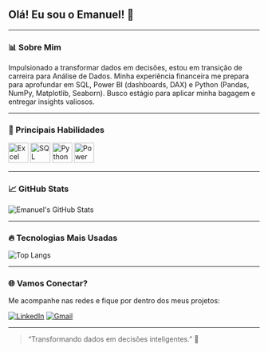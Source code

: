 ## Olá! Eu sou o Emanuel! 👋

---

### 📊 Sobre Mim

Impulsionado a transformar dados em decisões, estou em transição de carreira para Análise de Dados. Minha experiência financeira me prepara para aprofundar em SQL, Power BI (dashboards, DAX) e Python (Pandas, NumPy, Matplotlib, Seaborn). Busco estágio para aplicar minha bagagem e entregar insights valiosos.

---

### 🧠 Principais Habilidades

<p align="left">
  <img src="https://img.icons8.com/color/48/microsoft-excel-2019.png" alt="Excel" height="40"/>
  <img src="https://logowik.com/content/uploads/images/azure-sql-database6354.jpg" alt="SQL" height="40"/>
  <img src="https://img.icons8.com/color/48/python--v1.png" alt="Python" height="40"/>
  <img src="https://store-images.s-microsoft.com/image/apps.8409.14405452487353876.a6612b1c-3bfc-46da-ad7e-0dd83b65757d.69df8840-e52b-4609-9202-6f2c5f92aea1" alt="Power BI" height="40"/>
</p>

---

### 📈 GitHub Stats

![Emanuel's GitHub Stats](https://github-readme-stats.vercel.app/api?username=Emanuel71&show_icons=true&theme=radical)

---

### 🔥 Tecnologias Mais Usadas

![Top Langs](https://github-readme-stats.vercel.app/api/top-langs/?username=Emanuel71&layout=compact&theme=radical)

---

### 🌐 Vamos Conectar?

Me acompanhe nas redes e fique por dentro dos meus projetos:

[![LinkedIn](https://img.shields.io/badge/LinkedIn-0077B5?style=for-the-badge&logo=linkedin&logoColor=white)](https://www.linkedin.com/in/emanuel-cesar)
[![Gmail](https://img.shields.io/badge/Gmail-D14836?style=for-the-badge&logo=gmail&logoColor=white)](mailto:emanuelcesar026@gmail.com)

---

> “Transformando dados em decisões inteligentes.” 🚀
